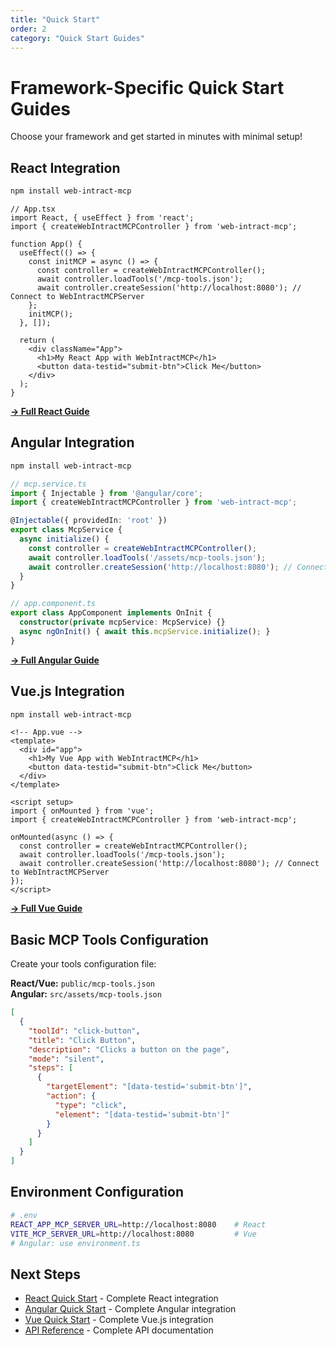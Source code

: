 ```yaml
---
title: "Quick Start"
order: 2
category: "Quick Start Guides"
---
```


# Framework-Specific Quick Start Guides

Choose your framework and get started in minutes with minimal setup!

## React Integration

```bash
npm install web-intract-mcp
```

```tsx
// App.tsx
import React, { useEffect } from 'react';
import { createWebIntractMCPController } from 'web-intract-mcp';

function App() {
  useEffect(() => {
    const initMCP = async () => {
      const controller = createWebIntractMCPController();
      await controller.loadTools('/mcp-tools.json');
      await controller.createSession('http://localhost:8080'); // Connect to WebIntractMCPServer
    };
    initMCP();
  }, []);

  return (
    <div className="App">
      <h1>My React App with WebIntractMCP</h1>
      <button data-testid="submit-btn">Click Me</button>
    </div>
  );
}
```

[**→ Full React Guide**](./react)

## Angular Integration

```bash
npm install web-intract-mcp
```

```typescript
// mcp.service.ts
import { Injectable } from '@angular/core';
import { createWebIntractMCPController } from 'web-intract-mcp';

@Injectable({ providedIn: 'root' })
export class McpService {
  async initialize() {
    const controller = createWebIntractMCPController();
    await controller.loadTools('/assets/mcp-tools.json');
    await controller.createSession('http://localhost:8080'); // Connect to WebIntractMCPServer
  }
}

// app.component.ts
export class AppComponent implements OnInit {
  constructor(private mcpService: McpService) {}
  async ngOnInit() { await this.mcpService.initialize(); }
}
```

[**→ Full Angular Guide**](./angular)

## Vue.js Integration

```bash
npm install web-intract-mcp
```

```vue
<!-- App.vue -->
<template>
  <div id="app">
    <h1>My Vue App with WebIntractMCP</h1>
    <button data-testid="submit-btn">Click Me</button>
  </div>
</template>

<script setup>
import { onMounted } from 'vue';
import { createWebIntractMCPController } from 'web-intract-mcp';

onMounted(async () => {
  const controller = createWebIntractMCPController();
  await controller.loadTools('/mcp-tools.json');
  await controller.createSession('http://localhost:8080'); // Connect to WebIntractMCPServer
});
</script>
```

[**→ Full Vue Guide**](./vue)

## Basic MCP Tools Configuration

Create your tools configuration file:

**React/Vue:** `public/mcp-tools.json`  
**Angular:** `src/assets/mcp-tools.json`

```json
[
  {
    "toolId": "click-button",
    "title": "Click Button",
    "description": "Clicks a button on the page",
    "mode": "silent",
    "steps": [
      {
        "targetElement": "[data-testid='submit-btn']",
        "action": {
          "type": "click",
          "element": "[data-testid='submit-btn']"
        }
      }
    ]
  }
]
```

## Environment Configuration

```bash
# .env
REACT_APP_MCP_SERVER_URL=http://localhost:8080    # React
VITE_MCP_SERVER_URL=http://localhost:8080         # Vue
# Angular: use environment.ts
```

## Next Steps

- [React Quick Start](./react) - Complete React integration
- [Angular Quick Start](./angular) - Complete Angular integration  
- [Vue Quick Start](./vue) - Complete Vue.js integration
- [API Reference](../api-reference) - Complete API documentation
